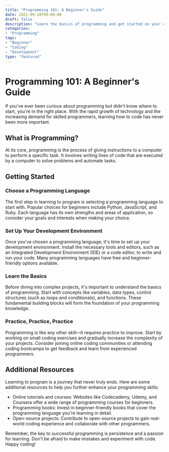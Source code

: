 ```yaml
--- 
title: "Programming 101: A Beginner's Guide"
date: 2022-09-28T09:00:00
draft: false
description: "Learn the basics of programming and get started on your coding journey."
categories: 
- "Programming"
tags: 
- "Beginner"
- "Coding"
- "Development"
type: "featured"
--- 
```


# Programming 101: A Beginner's Guide

If you've ever been curious about programming but didn't know where to start, you're in the right place. With the rapid growth of technology and the increasing demand for skilled programmers, learning how to code has never been more important.

## What is Programming?

At its core, programming is the process of giving instructions to a computer to perform a specific task. It involves writing lines of code that are executed by a computer to solve problems and automate tasks.

## Getting Started

### Choose a Programming Language

The first step in learning to program is selecting a programming language to start with. Popular choices for beginners include Python, JavaScript, and Ruby. Each language has its own strengths and areas of application, so consider your goals and interests when making your choice.

### Set Up Your Development Environment

Once you've chosen a programming language, it's time to set up your development environment. Install the necessary tools and editors, such as an Integrated Development Environment (IDE) or a code editor, to write and run your code. Many programming languages have free and beginner-friendly options available.

### Learn the Basics

Before diving into complex projects, it's important to understand the basics of programming. Start with concepts like variables, data types, control structures (such as loops and conditionals), and functions. These fundamental building blocks will form the foundation of your programming knowledge.

### Practice, Practice, Practice

Programming is like any other skill—it requires practice to improve. Start by working on small coding exercises and gradually increase the complexity of your projects. Consider joining online coding communities or attending coding bootcamps to get feedback and learn from experienced programmers.

## Additional Resources

Learning to program is a journey that never truly ends. Here are some additional resources to help you further enhance your programming skills:

- Online tutorials and courses: Websites like Codecademy, Udemy, and Coursera offer a wide range of programming courses for beginners.
- Programming books: Invest in beginner-friendly books that cover the programming language you're learning in detail.
- Open-source projects: Contribute to open-source projects to gain real-world coding experience and collaborate with other programmers.

Remember, the key to successful programming is persistence and a passion for learning. Don't be afraid to make mistakes and experiment with code. Happy coding!
